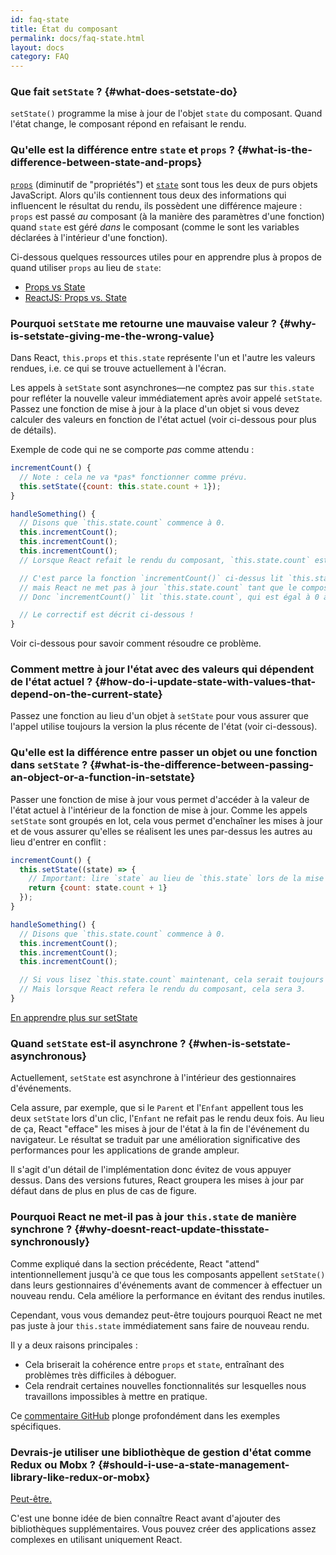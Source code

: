 ```yaml
---
id: faq-state
title: État du composant
permalink: docs/faq-state.html
layout: docs
category: FAQ
---
```


### Que fait `setState` ? {#what-does-setstate-do}

`setState()` programme la mise à jour de l'objet `state` du composant. Quand l'état change, le composant répond en refaisant le rendu.

### Qu'elle est la différence entre `state` et `props` ? {#what-is-the-difference-between-state-and-props}

[`props`](/docs/components-and-props.html) (diminutif de "propriétés") et [`state`](/docs/state-and-lifecycle.html) sont tous les deux de purs objets JavaScript. Alors qu'ils contiennent tous deux des informations qui influencent le résultat du rendu, ils possèdent une différence majeure : `props` est passé *au* composant (à la manière des paramètres d'une fonction) quand `state` est géré *dans* le composant (comme le sont les variables déclarées à l'intérieur d'une fonction).

Ci-dessous quelques ressources utiles pour en apprendre plus à propos de quand utiliser `props` au lieu de `state`:
* [Props vs State](https://github.com/uberVU/react-guide/blob/master/props-vs-state.md)
* [ReactJS: Props vs. State](https://lucybain.com/blog/2016/react-state-vs-pros/)

### Pourquoi `setState` me retourne une mauvaise valeur ? {#why-is-setstate-giving-me-the-wrong-value}

Dans React, `this.props` et `this.state` représente l'un et l'autre les valeurs rendues, i.e. ce qui se trouve actuellement à l'écran.

Les appels à `setState` sont asynchrones—ne comptez pas sur `this.state` pour refléter la nouvelle valeur immédiatement après avoir appelé `setState`. Passez une fonction de mise à jour à la place d'un objet si vous devez calculer des valeurs en fonction de l'état actuel (voir ci-dessous pour plus de détails).

Exemple de code qui ne se comporte *pas* comme attendu :

```jsx
incrementCount() {
  // Note : cela ne va *pas* fonctionner comme prévu.
  this.setState({count: this.state.count + 1});
}

handleSomething() {
  // Disons que `this.state.count` commence à 0.
  this.incrementCount();
  this.incrementCount();
  this.incrementCount();
  // Lorsque React refait le rendu du composant, `this.state.count` est à 1, pourtant, on espère avoir 3.

  // C'est parce la fonction `incrementCount()` ci-dessus lit `this.state.count`,
  // mais React ne met pas à jour `this.state.count` tant que le composant n'a pas refait le rendu.
  // Donc `incrementCount()` lit `this.state.count`, qui est égal à 0 à chaque fois, et le définit à 1.

  // Le correctif est décrit ci-dessous !
}
```

Voir ci-dessous pour savoir comment résoudre ce problème.

### Comment mettre à jour l'état avec des valeurs qui dépendent de l'état actuel ? {#how-do-i-update-state-with-values-that-depend-on-the-current-state}

Passez une fonction au lieu d'un objet à `setState` pour vous assurer que l'appel utilise toujours la version la plus récente de l'état (voir ci-dessous).

### Qu'elle est la différence entre passer un objet ou une fonction dans `setState` ? {#what-is-the-difference-between-passing-an-object-or-a-function-in-setstate}

Passer une fonction de mise à jour vous permet d'accéder à la valeur de l'état actuel à l'intérieur de la fonction de mise à jour. Comme les appels `setState` sont groupés en lot, cela vous permet d'enchaîner les mises à jour et de vous assurer qu'elles se réalisent les unes par-dessus les autres au lieu d'entrer en conflit :

```jsx
incrementCount() {
  this.setState((state) => {
    // Important: lire `state` au lieu de `this.state` lors de la mise à jour.
    return {count: state.count + 1}
  });
}

handleSomething() {
  // Disons que `this.state.count` commence à 0.
  this.incrementCount();
  this.incrementCount();
  this.incrementCount();

  // Si vous lisez `this.state.count` maintenant, cela serait toujours 0.
  // Mais lorsque React refera le rendu du composant, cela sera 3.
}
```

[En apprendre plus sur setState](/docs/react-component.html#setstate)

### Quand `setState` est-il asynchrone ? {#when-is-setstate-asynchronous}

Actuellement, `setState` est asynchrone à l'intérieur des gestionnaires d'événements.

Cela assure, par exemple, que si le `Parent` et l'`Enfant` appellent tous les deux `setState` lors d'un clic, l'`Enfant` ne refait pas le rendu deux fois. Au lieu de ça, React "efface" les mises à jour de l'état à la fin de l'événement du navigateur. Le résultat se traduit par une amélioration significative des performances pour les applications de grande ampleur.

Il s'agit d'un détail de l'implémentation donc évitez de vous appuyer dessus. Dans des versions futures, React groupera les mises à jour par défaut dans de plus en plus de cas de figure.

### Pourquoi React ne met-il pas à jour `this.state` de manière synchrone ? {#why-doesnt-react-update-thisstate-synchronously}

Comme expliqué dans la section précédente, React "attend" intentionnellement jusqu'à ce que tous les composants appellent `setState()` dans leurs gestionnaires d'événements avant de commencer à effectuer un nouveau rendu. Cela améliore la performance en évitant des rendus inutiles.

Cependant, vous vous demandez peut-être toujours pourquoi React ne met pas juste à jour `this.state` immédiatement sans faire de nouveau rendu.

Il y a deux raisons principales :

* Cela briserait la cohérence entre `props` et `state`, entraînant des problèmes très difficiles à déboguer.
* Cela rendrait certaines nouvelles fonctionnalités sur lesquelles nous travaillons impossibles à mettre en pratique.

Ce [commentaire GitHub](https://github.com/facebook/react/issues/11527#issuecomment-360199710) plonge profondément dans les exemples spécifiques.

### Devrais-je utiliser une bibliothèque de gestion d'état comme Redux ou Mobx ? {#should-i-use-a-state-management-library-like-redux-or-mobx}

[Peut-être.](https://redux.js.org/faq/general#when-should-i-use-redux)

C'est une bonne idée de bien connaître React avant d'ajouter des bibliothèques supplémentaires. Vous pouvez créer des applications assez complexes en utilisant uniquement React.
